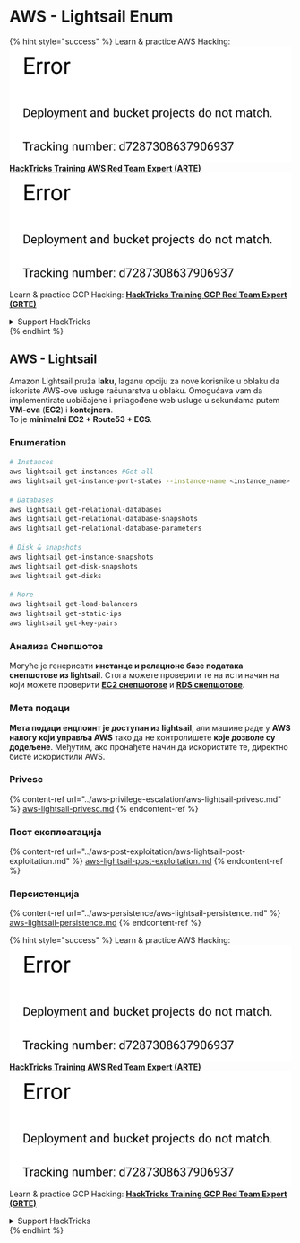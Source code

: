 # AWS - Lightsail Enum

{% hint style="success" %}
Learn & practice AWS Hacking:<img src="../../../.gitbook/assets/image (1) (1).png" alt="" data-size="line">[**HackTricks Training AWS Red Team Expert (ARTE)**](https://training.hacktricks.xyz/courses/arte)<img src="../../../.gitbook/assets/image (1) (1).png" alt="" data-size="line">\
Learn & practice GCP Hacking: <img src="../../../.gitbook/assets/image (2).png" alt="" data-size="line">[**HackTricks Training GCP Red Team Expert (GRTE)**<img src="../../../.gitbook/assets/image (2).png" alt="" data-size="line">](https://training.hacktricks.xyz/courses/grte)

<details>

<summary>Support HackTricks</summary>

* Check the [**subscription plans**](https://github.com/sponsors/carlospolop)!
* **Join the** 💬 [**Discord group**](https://discord.gg/hRep4RUj7f) or the [**telegram group**](https://t.me/peass) or **follow** us on **Twitter** 🐦 [**@hacktricks\_live**](https://twitter.com/hacktricks\_live)**.**
* **Share hacking tricks by submitting PRs to the** [**HackTricks**](https://github.com/carlospolop/hacktricks) and [**HackTricks Cloud**](https://github.com/carlospolop/hacktricks-cloud) github repos.

</details>
{% endhint %}

## AWS - Lightsail

Amazon Lightsail pruža **laku**, laganu opciju za nove korisnike u oblaku da iskoriste AWS-ove usluge računarstva u oblaku. Omogućava vam da implementirate uobičajene i prilagođene web usluge u sekundama putem **VM-ova** (**EC2**) i **kontejnera**.\
To je **minimalni EC2 + Route53 + ECS**.

### Enumeration
```bash
# Instances
aws lightsail get-instances #Get all
aws lightsail get-instance-port-states --instance-name <instance_name> #Get open ports

# Databases
aws lightsail get-relational-databases
aws lightsail get-relational-database-snapshots
aws lightsail get-relational-database-parameters

# Disk & snapshots
aws lightsail get-instance-snapshots
aws lightsail get-disk-snapshots
aws lightsail get-disks

# More
aws lightsail get-load-balancers
aws lightsail get-static-ips
aws lightsail get-key-pairs
```
### Анализа Снепшотов

Могуће је генерисати **инстанце и релационе базе података снепшотове из lightsail**. Стога можете проверити те на исти начин на који можете проверити [**EC2 снепшотове**](aws-ec2-ebs-elb-ssm-vpc-and-vpn-enum/#ebs) и [**RDS снепшотове**](aws-relational-database-rds-enum.md#enumeration).

### Мета подаци

**Мета подаци ендпоинт је доступан из lightsail**, али машине раде у **AWS налогу који управља AWS** тако да не контролишете **које дозволе су додељене**. Међутим, ако пронађете начин да искористите те, директно бисте искористили AWS.

### Privesc

{% content-ref url="../aws-privilege-escalation/aws-lightsail-privesc.md" %}
[aws-lightsail-privesc.md](../aws-privilege-escalation/aws-lightsail-privesc.md)
{% endcontent-ref %}

### Пост експлоатација

{% content-ref url="../aws-post-exploitation/aws-lightsail-post-exploitation.md" %}
[aws-lightsail-post-exploitation.md](../aws-post-exploitation/aws-lightsail-post-exploitation.md)
{% endcontent-ref %}

### Персистенција

{% content-ref url="../aws-persistence/aws-lightsail-persistence.md" %}
[aws-lightsail-persistence.md](../aws-persistence/aws-lightsail-persistence.md)
{% endcontent-ref %}

{% hint style="success" %}
Learn & practice AWS Hacking:<img src="../../../.gitbook/assets/image (1) (1).png" alt="" data-size="line">[**HackTricks Training AWS Red Team Expert (ARTE)**](https://training.hacktricks.xyz/courses/arte)<img src="../../../.gitbook/assets/image (1) (1).png" alt="" data-size="line">\
Learn & practice GCP Hacking: <img src="../../../.gitbook/assets/image (2).png" alt="" data-size="line">[**HackTricks Training GCP Red Team Expert (GRTE)**<img src="../../../.gitbook/assets/image (2).png" alt="" data-size="line">](https://training.hacktricks.xyz/courses/grte)

<details>

<summary>Support HackTricks</summary>

* Check the [**subscription plans**](https://github.com/sponsors/carlospolop)!
* **Join the** 💬 [**Discord group**](https://discord.gg/hRep4RUj7f) or the [**telegram group**](https://t.me/peass) or **follow** us on **Twitter** 🐦 [**@hacktricks\_live**](https://twitter.com/hacktricks\_live)**.**
* **Share hacking tricks by submitting PRs to the** [**HackTricks**](https://github.com/carlospolop/hacktricks) and [**HackTricks Cloud**](https://github.com/carlospolop/hacktricks-cloud) github repos.

</details>
{% endhint %}
